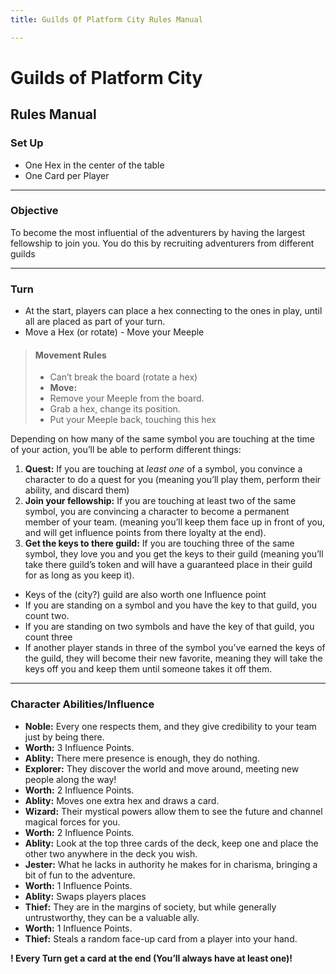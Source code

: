```yaml
---
title: Guilds Of Platform City Rules Manual

---
```


<h1 id="guilds-of-platform-city">Guilds of Platform City</h1>
<h2 id="rules-manual">Rules Manual</h2>
<h3 id="set-up">Set Up</h3>
<ul>
<li>One Hex in the center of the table</li>
<li>One Card per Player</li>
</ul>
<hr>
<h3 id="objective">Objective</h3>
<p>To become the most influential of the adventurers by having the largest fellowship to join you. You do this by recruiting adventurers from different guilds</p>
<hr>
<h3 id="turn">Turn</h3>
<ul>
<li>At the start, players can place a hex connecting to the ones in play, until all are placed as part of your turn.</li>
<li>Move a Hex (or rotate) - Move your Meeple</li>
</ul>
<blockquote>
<h4 id="movement-rules">Movement Rules</h4>
<ul>
<li>Can’t break the board (rotate a hex)</li>
<li><strong>Move:</strong></li>
<li>Remove your Meeple from the board.</li>
<li>Grab a hex, change its position.</li>
<li>Put your Meeple back, touching this hex</li>
</ul>
</blockquote>
<p>Depending on how many of the same symbol you are touching at the time of your action, you’ll be able to perform different things:</p>
<ol>
<li><strong>Quest:</strong> If you are touching at <em>least one</em> of a symbol, you convince a character to do a quest for you (meaning you’ll play them, perform their ability, and discard them)</li>
<li><strong>Join your fellowship:</strong> If you are touching at least two of the same symbol, you are convincing a character to become a permanent member of your team. (meaning you’ll keep them face up in front of you, and will get influence points from there loyalty at the end).</li>
<li><strong>Get the keys to there guild:</strong> If you are touching three of the same symbol, they love you and you get the keys to their guild (meaning you’ll take there guild’s token and will have a guaranteed place in their guild for as long as you keep it).</li>
</ol>
<ul>
<li>Keys of the (city?) guild are also worth one Influence point</li>
<li>If you are standing on a symbol and you have the key to that guild, you count two.</li>
<li>If you are standing on two symbols and have the key of that guild, you count three</li>
<li>If another player stands in three of the symbol you’ve earned the keys of the guild, they will become their new favorite, meaning they will take the keys off you and keep them until someone takes it off them.</li>
</ul>
<hr>
<h3 id="character-abilitiesinfluence">Character Abilities/Influence</h3>
<ul>
<li><strong>Noble:</strong> Every one respects them, and they give credibility to your team just by being there.</li>
<li><strong>Worth:</strong> 3 Influence Points.</li>
<li><strong>Ablity:</strong> There mere presence is enough, they do nothing.</li>
<li><strong>Explorer:</strong> They discover the world and move around, meeting new people along the way!</li>
<li><strong>Worth:</strong> 2 Influence Points.</li>
<li><strong>Ablity:</strong> Moves one extra hex and draws a card.</li>
<li><strong>Wizard:</strong> Their mystical powers allow them to see the future and channel magical forces for you.</li>
<li><strong>Worth:</strong> 2 Influence Points.</li>
<li><strong>Ablity:</strong> Look at the top three cards of the deck, keep one and place the other two anywhere in the deck you wish.</li>
<li><strong>Jester:</strong> What he lacks in authority he makes for in charisma, bringing a bit of fun to the adventure.</li>
<li><strong>Worth:</strong> 1 Influence Points.</li>
<li><strong>Ablity:</strong> Swaps players places</li>
<li><strong>Thief:</strong> They are in the margins of society, but while generally untrustworthy, they can be a valuable ally.</li>
<li><strong>Worth:</strong> 1 Influence Points.</li>
<li><strong>Thief:</strong> Steals a random face-up card from a player into your hand.</li>
</ul>
<p><strong>! Every Turn get a card at the end (You’ll always have at least one)!</strong></p>

